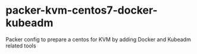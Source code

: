 # packer-kvm-centos7-docker-kubeadm
Packer config to prepare a centos for KVM by adding Docker and Kubeadm related tools
